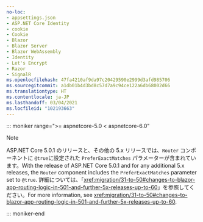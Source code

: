 ```yaml
---
no-loc:
- appsettings.json
- ASP.NET Core Identity
- cookie
- Cookie
- Blazor
- Blazor Server
- Blazor WebAssembly
- Identity
- Let's Encrypt
- Razor
- SignalR
ms.openlocfilehash: 47fa4210af9da97c20429590e2999d3afd985706
ms.sourcegitcommit: a1db01b4d3bd8c57d7a9c94ce122a6db68002d66
ms.translationtype: HT
ms.contentlocale: ja-JP
ms.lasthandoff: 03/04/2021
ms.locfileid: "102193663"
---
```

::: moniker range=">= aspnetcore-5.0 < aspnetcore-6.0"

> [!NOTE]
> <span data-ttu-id="ad8cf-101">ASP.NET Core 5.0.1 のリリースと、その他の 5.x リリースでは、`Router` コンポーネントに `@true`に設定された `PreferExactMatches` パラメーターが含まれています。</span><span class="sxs-lookup"><span data-stu-id="ad8cf-101">With the release of ASP.NET Core 5.0.1 and for any additional 5.x releases, the `Router` component includes the `PreferExactMatches` parameter set to `@true`.</span></span> <span data-ttu-id="ad8cf-102">詳細については、「<xref:migration/31-to-50#changes-to-blazor-app-routing-logic-in-501-and-further-5x-releases-up-to-60>」を参照してください。</span><span class="sxs-lookup"><span data-stu-id="ad8cf-102">For more information, see <xref:migration/31-to-50#changes-to-blazor-app-routing-logic-in-501-and-further-5x-releases-up-to-60>.</span></span>

::: moniker-end
